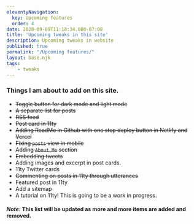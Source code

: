 ```yaml
---
eleventyNavigation:
  key: Upcoming features
  order: 4
date: 2020-09-09T11:18:34.000-07:00
title: 'Upcoming tweaks in this site'
description: Upcoming tweaks in website
published: true
permalink: "/Upcoming features/"
layout: base.njk
tags:
    - tweaks
---
```


### Things I am about to add on this site.

- ~~Toggle button for dark mode and light mode~~
- ~~A separate list for posts~~
- ~~RSS feed~~
- ~~Post card in 11ty~~
- ~~Adding ReadMe in Github with one step deploy button in Netlify and Vercel~~
- ~~Fixing `posts` view in mobile~~
- ~~Adding `About Me` section~~
- ~~Embedding tweets~~
- Adding images and excerpt in post cards.
- 11ty Twitter cards
- ~~Commenting on posts in 11ty through utterances~~
- Featured post in 11ty
- Add a sitemap
- A tutorial on 11ty! This is going to be a work in progress. 


#### *Note*: This list will be updated as more and more items are added and removed.